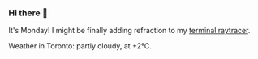 ### Hi there :wave:

It's Monday! I might be finally adding refraction to my [terminal raytracer](https://github.com/bewuethr/bash-raytracer).

Weather in Toronto: partly cloudy, at +2°C.
